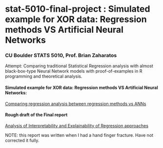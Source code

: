 # stat-5010-final-project : Simulated example for XOR data: Regression methods VS Artificial Neural Networks
### CU Boulder STATS 5010, Prof. Brian Zaharatos
Attempt: Comparing traditional Statistical Regression analysis with almost black-box-type Neural Network models with proof-of-examples in R programming and theoretical analysis. 

#### Simulated example for XOR data: Regression methods VS Artificial Neural Networks:

<a href="https://htmlpreview.github.io/?https://github.com/sushmaakoju/stat-5010-final-project/blob/main/regression_simulated_data.html">Comparing regression analysis between regression methods vs ANNs</a>

#### Rough draft of the Final report
<a href="https://github.com/sushmaakoju/stat-5010-final-project/blob/main/sushma-akoju-Interpretability_explainability.pdf">Analysis of Interpretability and Explainability of Regression
approaches</a>

NOTE: this report was written when I had a hand finger fracture. Have not corrected it fully.
